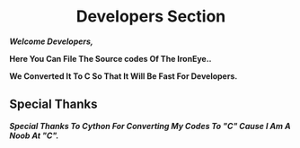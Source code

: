 # <h1 align="center">Developers Section</h1>

**_Welcome Developers,_**

**Here You Can File The Source codes Of The IronEye..**

**We Converted It To C So That It Will Be Fast For Developers.**

## Special Thanks
**_Special Thanks To Cython For Converting My Codes To "C" Cause I Am A Noob At "C"._**
